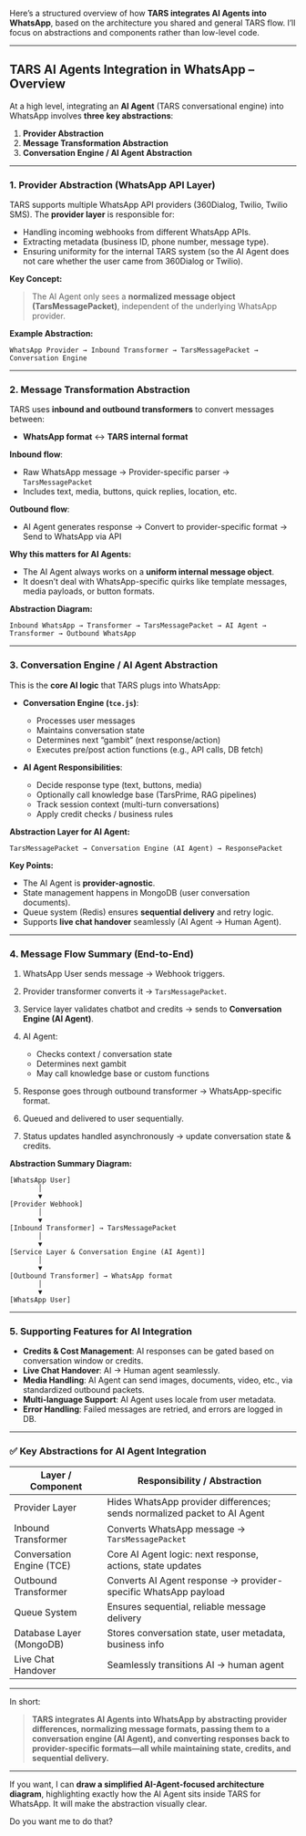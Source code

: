 Here’s a structured overview of how **TARS integrates AI Agents into WhatsApp**, based on the architecture you shared and general TARS flow. I’ll focus on abstractions and components rather than low-level code.

---

## **TARS AI Agents Integration in WhatsApp – Overview**

At a high level, integrating an **AI Agent** (TARS conversational engine) into WhatsApp involves **three key abstractions**:

1. **Provider Abstraction**
2. **Message Transformation Abstraction**
3. **Conversation Engine / AI Agent Abstraction**

---

### **1. Provider Abstraction (WhatsApp API Layer)**

TARS supports multiple WhatsApp API providers (360Dialog, Twilio, Twilio SMS). The **provider layer** is responsible for:

* Handling incoming webhooks from different WhatsApp APIs.
* Extracting metadata (business ID, phone number, message type).
* Ensuring uniformity for the internal TARS system (so the AI Agent does not care whether the user came from 360Dialog or Twilio).

**Key Concept:**

> The AI Agent only sees a **normalized message object (TarsMessagePacket)**, independent of the underlying WhatsApp provider.

**Example Abstraction:**

```text
WhatsApp Provider → Inbound Transformer → TarsMessagePacket → Conversation Engine
```

---

### **2. Message Transformation Abstraction**

TARS uses **inbound and outbound transformers** to convert messages between:

* **WhatsApp format** ↔ **TARS internal format**

**Inbound flow**:

* Raw WhatsApp message → Provider-specific parser → `TarsMessagePacket`
* Includes text, media, buttons, quick replies, location, etc.

**Outbound flow**:

* AI Agent generates response → Convert to provider-specific format → Send to WhatsApp via API

**Why this matters for AI Agents:**

* The AI Agent always works on a **uniform internal message object**.
* It doesn’t deal with WhatsApp-specific quirks like template messages, media payloads, or button formats.

**Abstraction Diagram:**

```text
Inbound WhatsApp → Transformer → TarsMessagePacket → AI Agent → Transformer → Outbound WhatsApp
```

---

### **3. Conversation Engine / AI Agent Abstraction**

This is the **core AI logic** that TARS plugs into WhatsApp:

* **Conversation Engine (`tce.js`)**:

  * Processes user messages
  * Maintains conversation state
  * Determines next “gambit” (next response/action)
  * Executes pre/post action functions (e.g., API calls, DB fetch)
* **AI Agent Responsibilities**:

  * Decide response type (text, buttons, media)
  * Optionally call knowledge base (TarsPrime, RAG pipelines)
  * Track session context (multi-turn conversations)
  * Apply credit checks / business rules

**Abstraction Layer for AI Agent:**

```text
TarsMessagePacket → Conversation Engine (AI Agent) → ResponsePacket
```

**Key Points:**

* The AI Agent is **provider-agnostic**.
* State management happens in MongoDB (user conversation documents).
* Queue system (Redis) ensures **sequential delivery** and retry logic.
* Supports **live chat handover** seamlessly (AI Agent → Human Agent).

---

### **4. Message Flow Summary (End-to-End)**

1. WhatsApp User sends message → Webhook triggers.
2. Provider transformer converts it → `TarsMessagePacket`.
3. Service layer validates chatbot and credits → sends to **Conversation Engine (AI Agent)**.
4. AI Agent:

   * Checks context / conversation state
   * Determines next gambit
   * May call knowledge base or custom functions
5. Response goes through outbound transformer → WhatsApp-specific format.
6. Queued and delivered to user sequentially.
7. Status updates handled asynchronously → update conversation state & credits.

**Abstraction Summary Diagram:**

```
[WhatsApp User]
       │
       ▼
[Provider Webhook]
       │
       ▼
[Inbound Transformer] → TarsMessagePacket
       │
       ▼
[Service Layer & Conversation Engine (AI Agent)]
       │
       ▼
[Outbound Transformer] → WhatsApp format
       │
       ▼
[WhatsApp User]
```

---

### **5. Supporting Features for AI Integration**

* **Credits & Cost Management**: AI responses can be gated based on conversation window or credits.
* **Live Chat Handover**: AI → Human agent seamlessly.
* **Media Handling**: AI Agent can send images, documents, video, etc., via standardized outbound packets.
* **Multi-language Support**: AI Agent uses locale from user metadata.
* **Error Handling**: Failed messages are retried, and errors are logged in DB.

---

### ✅ **Key Abstractions for AI Agent Integration**

| Layer / Component         | Responsibility / Abstraction                                             |
| ------------------------- | ------------------------------------------------------------------------ |
| Provider Layer            | Hides WhatsApp provider differences; sends normalized packet to AI Agent |
| Inbound Transformer       | Converts WhatsApp message → `TarsMessagePacket`                          |
| Conversation Engine (TCE) | Core AI Agent logic: next response, actions, state updates               |
| Outbound Transformer      | Converts AI Agent response → provider-specific WhatsApp payload          |
| Queue System              | Ensures sequential, reliable message delivery                            |
| Database Layer (MongoDB)  | Stores conversation state, user metadata, business info                  |
| Live Chat Handover        | Seamlessly transitions AI → human agent                                  |

---

In short:

> **TARS integrates AI Agents into WhatsApp by abstracting provider differences, normalizing message formats, passing them to a conversation engine (AI Agent), and converting responses back to provider-specific formats—all while maintaining state, credits, and sequential delivery.**

---

If you want, I can **draw a simplified AI-Agent-focused architecture diagram**, highlighting exactly how the AI Agent sits inside TARS for WhatsApp. It will make the abstraction visually clear.

Do you want me to do that?
